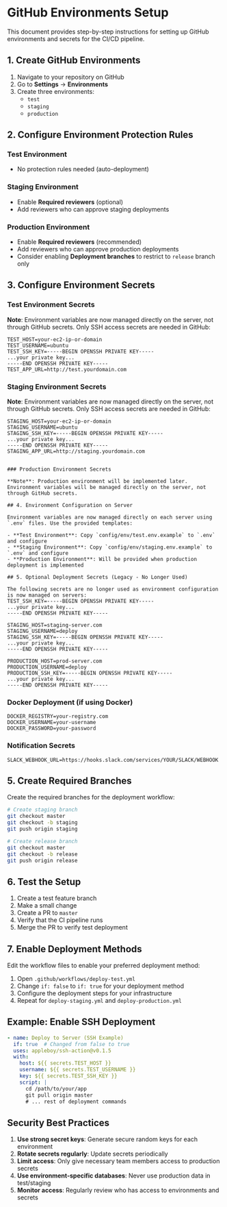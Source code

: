 # GitHub Environments Setup

This document provides step-by-step instructions for setting up GitHub environments and secrets for the CI/CD pipeline.

## 1. Create GitHub Environments

1. Navigate to your repository on GitHub
2. Go to **Settings** → **Environments**
3. Create three environments:
   - `test`
   - `staging` 
   - `production`

## 2. Configure Environment Protection Rules

### Test Environment
- No protection rules needed (auto-deployment)

### Staging Environment
- Enable **Required reviewers** (optional)
- Add reviewers who can approve staging deployments

### Production Environment
- Enable **Required reviewers** (recommended)
- Add reviewers who can approve production deployments
- Consider enabling **Deployment branches** to restrict to `release` branch only

## 3. Configure Environment Secrets

### Test Environment Secrets

**Note**: Environment variables are now managed directly on the server, not through GitHub secrets. Only SSH access secrets are needed in GitHub:

```
TEST_HOST=your-ec2-ip-or-domain
TEST_USERNAME=ubuntu
TEST_SSH_KEY=-----BEGIN OPENSSH PRIVATE KEY-----
...your private key...
-----END OPENSSH PRIVATE KEY-----
TEST_APP_URL=http://test.yourdomain.com
```

### Staging Environment Secrets

**Note**: Environment variables are now managed directly on the server, not through GitHub secrets. Only SSH access secrets are needed in GitHub:

```
STAGING_HOST=your-ec2-ip-or-domain
STAGING_USERNAME=ubuntu
STAGING_SSH_KEY=-----BEGIN OPENSSH PRIVATE KEY-----
...your private key...
-----END OPENSSH PRIVATE KEY-----
STAGING_APP_URL=http://staging.yourdomain.com
```
```

### Production Environment Secrets

**Note**: Production environment will be implemented later. Environment variables will be managed directly on the server, not through GitHub secrets.

## 4. Environment Configuration on Server

Environment variables are now managed directly on each server using `.env` files. Use the provided templates:

- **Test Environment**: Copy `config/env/test.env.example` to `.env` and configure
- **Staging Environment**: Copy `config/env/staging.env.example` to `.env` and configure  
- **Production Environment**: Will be provided when production deployment is implemented

## 5. Optional Deployment Secrets (Legacy - No Longer Used)

The following secrets are no longer used as environment configuration is now managed on servers:
TEST_SSH_KEY=-----BEGIN OPENSSH PRIVATE KEY-----
...your private key...
-----END OPENSSH PRIVATE KEY-----

STAGING_HOST=staging-server.com
STAGING_USERNAME=deploy
STAGING_SSH_KEY=-----BEGIN OPENSSH PRIVATE KEY-----
...your private key...
-----END OPENSSH PRIVATE KEY-----

PRODUCTION_HOST=prod-server.com
PRODUCTION_USERNAME=deploy
PRODUCTION_SSH_KEY=-----BEGIN OPENSSH PRIVATE KEY-----
...your private key...
-----END OPENSSH PRIVATE KEY-----
```

### Docker Deployment (if using Docker)
```
DOCKER_REGISTRY=your-registry.com
DOCKER_USERNAME=your-username
DOCKER_PASSWORD=your-password
```

### Notification Secrets
```
SLACK_WEBHOOK_URL=https://hooks.slack.com/services/YOUR/SLACK/WEBHOOK
```

## 5. Create Required Branches

Create the required branches for the deployment workflow:

```bash
# Create staging branch
git checkout master
git checkout -b staging
git push origin staging

# Create release branch
git checkout master
git checkout -b release
git push origin release
```

## 6. Test the Setup

1. Create a test feature branch
2. Make a small change
3. Create a PR to `master`
4. Verify that the CI pipeline runs
5. Merge the PR to verify test deployment

## 7. Enable Deployment Methods

Edit the workflow files to enable your preferred deployment method:

1. Open `.github/workflows/deploy-test.yml`
2. Change `if: false` to `if: true` for your deployment method
3. Configure the deployment steps for your infrastructure
4. Repeat for `deploy-staging.yml` and `deploy-production.yml`

## Example: Enable SSH Deployment

```yaml
- name: Deploy to Server (SSH Example)
  if: true  # Changed from false to true
  uses: appleboy/ssh-action@v0.1.5
  with:
    host: ${{ secrets.TEST_HOST }}
    username: ${{ secrets.TEST_USERNAME }}
    key: ${{ secrets.TEST_SSH_KEY }}
    script: |
      cd /path/to/your/app
      git pull origin master
      # ... rest of deployment commands
```

## Security Best Practices

1. **Use strong secret keys**: Generate secure random keys for each environment
2. **Rotate secrets regularly**: Update secrets periodically
3. **Limit access**: Only give necessary team members access to production secrets
4. **Use environment-specific databases**: Never use production data in test/staging
5. **Monitor access**: Regularly review who has access to environments and secrets